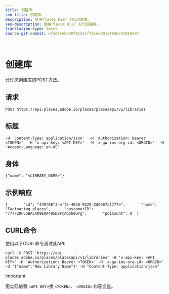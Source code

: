 ```yaml
---
title: 创建库
seo-title: 创建库
description: 使用Places REST API创建库。
seo-description: 使用Places REST API创建库。
translation-type: tm+mt
source-git-commit: ef3d77eba407013e1f701ed001ef9ab7b3818e07

---
```



# 创建库

允许您创建库的POST方法。

## 请求

```text
POST https://api-places.adobe.io/places/placesapi/v1/libraries
```

## 标题

```text
-H' Content-Type: application/json'  -H 'Authorization: Bearer <TOKEN>'  -H 'x-api-key: <API KEY>'  -H 'x-gw-ims-org-id: <ORGID>'  -H 'Accept-Language: en-US'
```

## 身体

```text
{"name": "<LIBRARY_NAME>"}
```

## 示例响应

```text
{       "id": "449f08f3-eff5-4658-9329-2d9687af777e",       "name": "Facinating places",      "customerID": "777F20F55BACA09E0A495D8F@AdobeOrg",       "poiCount": 0  }
```

## CURL命令

使用以下CURL命令测试此API:

```text
curl -X POST 'https://api-places.adobe.io/places/placesapi/v1/libraries' -H 'x-api-key: <API KEY>' -H 'Authorization: Bearer <TOKEN>' -H 'x-gw-ims-org-id: <ORGID>' -d '{"name":"New Library Name"}' -H "Content-Type: application/json"
```

>[!IMPORTANT]
>
>用实际值替 `<API KEY>`换 `<TOKEN>`、 `<ORGID>` 和等变量。


